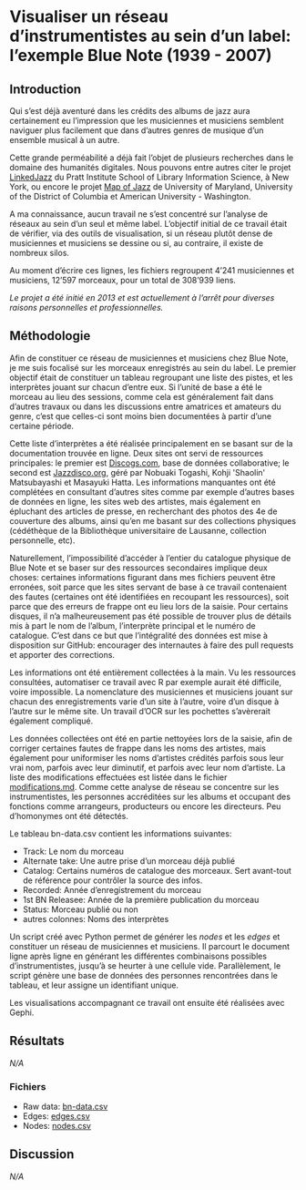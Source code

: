 # Visualiser un réseau d’instrumentistes au sein d’un label: l’exemple Blue Note (1939 - 2007)

## Introduction

Qui s’est déjà aventuré dans les crédits des albums de jazz aura certainement eu l’impression que les musiciennes et musiciens semblent naviguer plus facilement que dans d’autres genres de musique d’un ensemble musical à un autre.

Cette grande perméabilité a déjà fait l’objet de plusieurs recherches dans le domaine des humanités digitales. Nous pouvons entre autres citer le projet [LinkedJazz](https://linkedjazz.org/) du Pratt Institute School of Library Information Science, à New York, ou encore le projet [Map of Jazz](http://rainforest.compbio.cs.cmu.edu/) de University of Maryland, University of the District of Columbia et American University - Washington.

A ma connaissance, aucun travail ne s’est concentré sur l’analyse de réseaux au sein d’un seul et même label. L’objectif initial de ce travail était de vérifier, via des outils de visualisation, si un réseau plutôt dense de musiciennes et musiciens se dessine ou si, au contraire, il existe de nombreux silos.

Au moment d’écrire ces lignes, les fichiers regroupent 4’241 musiciennes et musiciens, 12’597 morceaux, pour un total de 308’939 liens.

_Le projet a été initié en 2013 et est actuellement à l’arrêt pour diverses raisons personnelles et professionnelles._

## Méthodologie

Afin de constituer ce réseau de musiciennes et musiciens chez Blue Note, je me suis focalisé sur les morceaux enregistrés au sein du label. Le premier objectif était de constituer un tableau regroupant une liste des pistes, et les interprètes jouant sur chacun d’entre eux. Si l’unité de base a été le morceau au lieu des sessions, comme cela est généralement fait dans d’autres travaux ou dans les discussions entre amatrices et amateurs du genre, c’est que celles-ci sont moins bien documentées à partir d’une certaine période. 

Cette liste d’interprètes a été réalisée principalement en se basant sur de la documentation trouvée en ligne. Deux sites ont servi de ressources principales: le premier est [Discogs.com](https://www.discogs.com), base de données collaborative; le second est [Jazzdisco.org](https://www.jazzdisco.org), géré par Nobuaki Togashi, Kohji 'Shaolin' Matsubayashi et Masayuki Hatta. Les informations manquantes ont été complétées en consultant d’autres sites comme par exemple d’autres bases de données en ligne, les sites web des artistes, mais également en épluchant des articles de presse, en recherchant des photos des 4e de couverture des albums, ainsi qu’en me basant sur des collections physiques (cédéthèque de la Bibliothèque universitaire de Lausanne, collection personnelle, etc).

Naturellement, l’impossibilité d’accéder à l’entier du catalogue physique de Blue Note et se baser sur des ressources secondaires implique deux choses: certaines informations figurant dans mes fichiers peuvent être erronées, soit parce que les sites servant de base à ce travail contenaient des fautes (certaines ont été identifiées en recoupant les ressources), soit parce que des erreurs de frappe ont eu lieu lors de la saisie. Pour certains disques, il n’a malheureusement pas été possible de trouver plus de détails mis à part le nom de l’album, l’interprète principal et le numéro de catalogue. C’est dans ce but que l’intégralité des données est mise à disposition sur GitHub: encourager des internautes à faire des pull requests et apporter des corrections.

Les informations ont été entièrement collectées à la main. Vu les ressources consultées, automatiser ce travail avec R par exemple aurait été difficile, voire impossible. La nomenclature des musiciennes et musiciens jouant sur chacun des enregistrements varie d’un site à l’autre, voire d’un disque à l’autre sur le même site. Un travail d’OCR sur les pochettes s’avèrerait également compliqué.

Les données collectées ont été en partie nettoyées lors de la saisie, afin de corriger certaines fautes de frappe dans les noms des artistes, mais également pour uniformiser les noms d’artistes crédités parfois sous leur vrai nom, parfois avec leur diminutif, et parfois avec leur nom d’artiste. La liste des modifications effectuées est listée dans le fichier [modifications.md](https://github.com/xentenza/bluenote/blob/master/modifications.md). Comme cette analyse de réseau se concentre sur les instrumentistes, les personnes accréditées sur les albums et occupant des fonctions comme arrangeurs, producteurs ou encore les directeurs. Peu d’homonymes ont été détectés.

Le tableau bn-data.csv contient les informations suivantes:
* Track: Le nom du morceau
* Alternate take: Une autre prise d’un morceau déjà publié
* Catalog: Certains numéros de catalogue des morceaux. Sert avant-tout de référence pour contrôler la source des infos.
* Recorded: Année d’enregistrement du morceau
* 1st BN Releasee: Année de la première publication du morceau
* Status: Morceau publié ou non
* autres colonnes: Noms des interprètes

Un script créé avec Python permet de générer les *nodes* et les *edges* et constituer un réseau de musiciennes et musiciens. Il parcourt le document ligne après ligne en générant les différentes combinaisons possibles d’instrumentistes, jusqu’à se heurter à une cellule vide. Parallèlement, le script génère une base de données des personnes rencontrées dans le tableau, et leur assigne un identifiant unique.

Les visualisations accompagnant ce travail ont ensuite été réalisées avec Gephi.

## Résultats

_N/A_

### Fichiers

* Raw data: [bn-data.csv](https://github.com/xentenza/bluenote/blob/main/bn-data.csv)
* Edges: [edges.csv](https://github.com/xentenza/bluenote/blob/master/edges.csv)
* Nodes: [nodes.csv](https://github.com/xentenza/bluenote/blob/master/nodes.csv)

## Discussion

_N/A_
